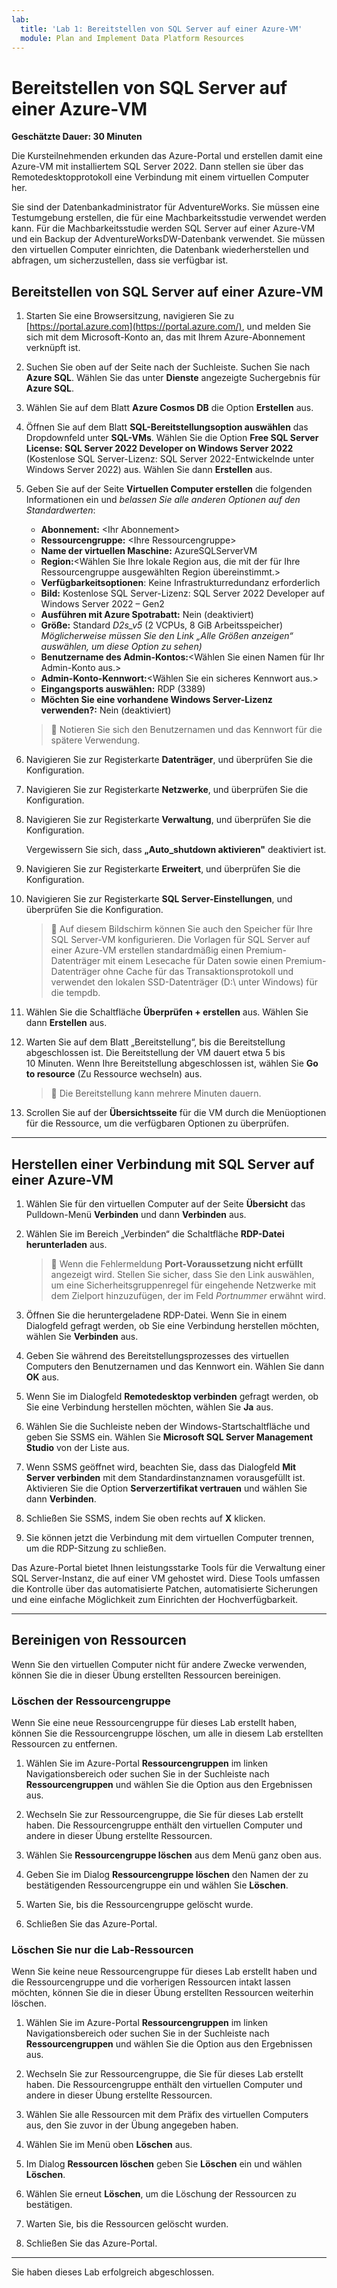 ```yaml
---
lab:
  title: 'Lab 1: Bereitstellen von SQL Server auf einer Azure-VM'
  module: Plan and Implement Data Platform Resources
---
```


# Bereitstellen von SQL Server auf einer Azure-VM

**Geschätzte Dauer: 30 Minuten**

Die Kursteilnehmenden erkunden das Azure-Portal und erstellen damit eine Azure-VM mit installiertem SQL Server 2022. Dann stellen sie über das Remotedesktopprotokoll eine Verbindung mit einem virtuellen Computer her.

Sie sind der Datenbankadministrator für AdventureWorks. Sie müssen eine Testumgebung erstellen, die für eine Machbarkeitsstudie verwendet werden kann. Für die Machbarkeitsstudie werden SQL Server auf einer Azure-VM und ein Backup der AdventureWorksDW-Datenbank verwendet. Sie müssen den virtuellen Computer einrichten, die Datenbank wiederherstellen und abfragen, um sicherzustellen, dass sie verfügbar ist.

## Bereitstellen von SQL Server auf einer Azure-VM

1. Starten Sie eine Browsersitzung, navigieren Sie zu [https://portal.azure.com](https://portal.azure.com/), und melden Sie sich mit dem Microsoft-Konto an, das mit Ihrem Azure-Abonnement verknüpft ist.

1. Suchen Sie oben auf der Seite nach der Suchleiste. Suchen Sie nach **Azure SQL**. Wählen Sie das unter **Dienste** angezeigte Suchergebnis für **Azure SQL**.

1. Wählen Sie auf dem Blatt **Azure Cosmos DB** die Option **Erstellen** aus.

1. Öffnen Sie auf dem Blatt **SQL-Bereitstellungsoption auswählen** das Dropdownfeld unter **SQL-VMs**. Wählen Sie die Option **Free SQL Server License: SQL Server 2022 Developer on Windows Server 2022** (Kostenlose SQL Server-Lizenz: SQL Server 2022-Entwickelnde unter Windows Server 2022) aus. Wählen Sie dann **Erstellen** aus.

1. Geben Sie auf der Seite **Virtuellen Computer erstellen** die folgenden Informationen ein und *belassen Sie alle anderen Optionen auf den Standardwerten*:

    - **Abonnement:** &lt;Ihr Abonnement&gt;
    - **Ressourcengruppe:** &lt;Ihre Ressourcengruppe&gt;
    - **Name der virtuellen Maschine:** AzureSQLServerVM
    - **Region:**&lt;Wählen Sie Ihre lokale Region aus, die mit der für Ihre Ressourcengruppe ausgewählten Region übereinstimmt.&gt;
    - **Verfügbarkeitsoptionen**: Keine Infrastrukturredundanz erforderlich
    - **Bild:** Kostenlose SQL Server-Lizenz: SQL Server 2022 Developer auf Windows Server 2022 – Gen2
    - **Ausführen mit Azure Spotrabatt:** Nein (deaktiviert)
    - **Größe:** Standard *D2s_v5* (2 VCPUs, 8 GiB Arbeitsspeicher) *Möglicherweise müssen Sie den Link „Alle Größen anzeigen“ auswählen, um diese Option zu sehen)*
    - **Benutzername des Admin-Kontos:**&lt;Wählen Sie einen Namen für Ihr Admin-Konto aus.&gt;
    - **Admin-Konto-Kennwort:**&lt;Wählen Sie ein sicheres Kennwort aus.&gt;
    - **Eingangsports auswählen:** RDP (3389)
    - **Möchten Sie eine vorhandene Windows Server-Lizenz verwenden?:** Nein (deaktiviert)

    > &#128221; Notieren Sie sich den Benutzernamen und das Kennwort für die spätere Verwendung.

1. Navigieren Sie zur Registerkarte **Datenträger**, und überprüfen Sie die Konfiguration.

1. Navigieren Sie zur Registerkarte **Netzwerke**, und überprüfen Sie die Konfiguration.

1. Navigieren Sie zur Registerkarte **Verwaltung**, und überprüfen Sie die Konfiguration.

    Vergewissern Sie sich, dass **„Auto_shutdown aktivieren"** deaktiviert ist.

1. Navigieren Sie zur Registerkarte **Erweitert**, und überprüfen Sie die Konfiguration.

1. Navigieren Sie zur Registerkarte **SQL Server-Einstellungen**, und überprüfen Sie die Konfiguration.

    > &#128221; Auf diesem Bildschirm können Sie auch den Speicher für Ihre SQL Server-VM konfigurieren. Die Vorlagen für SQL Server auf einer Azure-VM erstellen standardmäßig einen Premium-Datenträger mit einem Lesecache für Daten sowie einen Premium-Datenträger ohne Cache für das Transaktionsprotokoll und verwendet den lokalen SSD-Datenträger (D:\ unter Windows) für die tempdb.

1. Wählen Sie die Schaltfläche **Überprüfen + erstellen** aus. Wählen Sie dann **Erstellen** aus.

1. Warten Sie auf dem Blatt „Bereitstellung“, bis die Bereitstellung abgeschlossen ist. Die Bereitstellung der VM dauert etwa 5 bis 10 Minuten. Wenn Ihre Bereitstellung abgeschlossen ist, wählen Sie **Go to resource** (Zu Ressource wechseln) aus.

    > &#128221; Die Bereitstellung kann mehrere Minuten dauern.

1. Scrollen Sie auf der **Übersichtsseite** für die VM durch die Menüoptionen für die Ressource, um die verfügbaren Optionen zu überprüfen.

---

## Herstellen einer Verbindung mit SQL Server auf einer Azure-VM

1. Wählen Sie für den virtuellen Computer auf der Seite **Übersicht** das Pulldown-Menü **Verbinden** und dann **Verbinden** aus.

1. Wählen Sie im Bereich „Verbinden“ die Schaltfläche **RDP-Datei herunterladen** aus.

    > &#128221; Wenn die Fehlermeldung **Port-Voraussetzung nicht erfüllt** angezeigt wird. Stellen Sie sicher, dass Sie den Link auswählen, um eine Sicherheitsgruppenregel für eingehende Netzwerke mit dem Zielport hinzuzufügen, der im Feld *Portnummer* erwähnt wird.

1. Öffnen Sie die heruntergeladene RDP-Datei. Wenn Sie in einem Dialogfeld gefragt werden, ob Sie eine Verbindung herstellen möchten, wählen Sie **Verbinden** aus.

1. Geben Sie während des Bereitstellungsprozesses des virtuellen Computers den Benutzernamen und das Kennwort ein. Wählen Sie dann **OK** aus.

1. Wenn Sie im Dialogfeld **Remotedesktop verbinden** gefragt werden, ob Sie eine Verbindung herstellen möchten, wählen Sie **Ja** aus.

1. Wählen Sie die Suchleiste neben der Windows-Startschaltfläche und geben Sie SSMS ein. Wählen Sie **Microsoft SQL Server Management Studio** von der Liste aus.  

1. Wenn SSMS geöffnet wird, beachten Sie, dass das Dialogfeld **Mit Server verbinden** mit dem Standardinstanznamen vorausgefüllt ist. Aktivieren Sie die Option **Serverzertifikat vertrauen** und wählen Sie dann **Verbinden**.

1. Schließen Sie SSMS, indem Sie oben rechts auf **X** klicken.

1. Sie können jetzt die Verbindung mit dem virtuellen Computer trennen, um die RDP-Sitzung zu schließen.

Das Azure-Portal bietet Ihnen leistungsstarke Tools für die Verwaltung einer SQL Server-Instanz, die auf einer VM gehostet wird. Diese Tools umfassen die Kontrolle über das automatisierte Patchen, automatisierte Sicherungen und eine einfache Möglichkeit zum Einrichten der Hochverfügbarkeit.

---

## Bereinigen von Ressourcen

Wenn Sie den virtuellen Computer nicht für andere Zwecke verwenden, können Sie die in dieser Übung erstellten Ressourcen bereinigen.

### Löschen der Ressourcengruppe

Wenn Sie eine neue Ressourcengruppe für dieses Lab erstellt haben, können Sie die Ressourcengruppe löschen, um alle in diesem Lab erstellten Ressourcen zu entfernen.

1. Wählen Sie im Azure-Portal **Ressourcengruppen** im linken Navigationsbereich oder suchen Sie in der Suchleiste nach **Ressourcengruppen** und wählen Sie die Option aus den Ergebnissen aus.

1. Wechseln Sie zur Ressourcengruppe, die Sie für dieses Lab erstellt haben. Die Ressourcengruppe enthält den virtuellen Computer und andere in dieser Übung erstellte Ressourcen.

1. Wählen Sie **Ressourcengruppe löschen** aus dem Menü ganz oben aus.

1. Geben Sie im Dialog **Ressourcengruppe löschen** den Namen der zu bestätigenden Ressourcengruppe ein und wählen Sie **Löschen**.

1. Warten Sie, bis die Ressourcengruppe gelöscht wurde.

1. Schließen Sie das Azure-Portal.

### Löschen Sie nur die Lab-Ressourcen

Wenn Sie keine neue Ressourcengruppe für dieses Lab erstellt haben und die Ressourcengruppe und die vorherigen Ressourcen intakt lassen möchten, können Sie die in dieser Übung erstellten Ressourcen weiterhin löschen.

1. Wählen Sie im Azure-Portal **Ressourcengruppen** im linken Navigationsbereich oder suchen Sie in der Suchleiste nach **Ressourcengruppen** und wählen Sie die Option aus den Ergebnissen aus.

1. Wechseln Sie zur Ressourcengruppe, die Sie für dieses Lab erstellt haben. Die Ressourcengruppe enthält den virtuellen Computer und andere in dieser Übung erstellte Ressourcen.

1. Wählen Sie alle Ressourcen mit dem Präfix des virtuellen Computers aus, den Sie zuvor in der Übung angegeben haben.

1. Wählen Sie im Menü oben **Löschen** aus.

1. Im Dialog **Ressourcen löschen** geben Sie **Löschen** ein und wählen **Löschen**.

1. Wählen Sie erneut **Löschen**, um die Löschung der Ressourcen zu bestätigen.

1. Warten Sie, bis die Ressourcen gelöscht wurden.

1. Schließen Sie das Azure-Portal.

---

Sie haben dieses Lab erfolgreich abgeschlossen.
